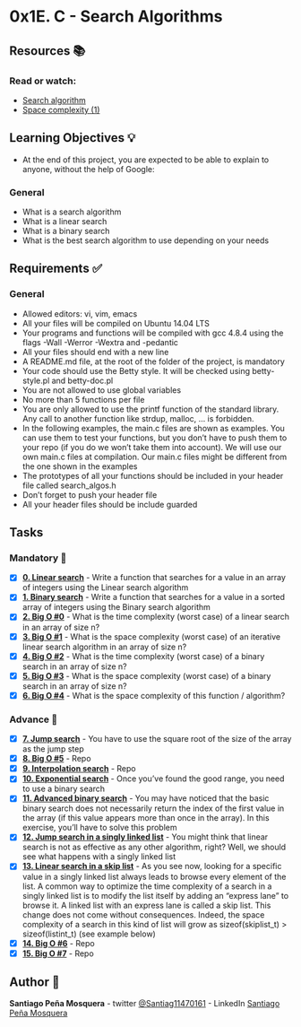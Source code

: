 # 0x1E. C - Search Algorithms
## Resources :books:
### Read or watch:

* [Search algorithm]()
* [Space complexity (1)]()
## Learning Objectives :bulb:
* At the end of this project, you are expected to be able to explain to anyone, without the help of Google:

### General
* What is a search algorithm
* What is a linear search
* What is a binary search
* What is the best search algorithm to use depending on your needs
## Requirements :white_check_mark:
### General
* Allowed editors: vi, vim, emacs
* All your files will be compiled on Ubuntu 14.04 LTS
* Your programs and functions will be compiled with gcc 4.8.4 using the flags -Wall -Werror -Wextra and -pedantic
* All your files should end with a new line
* A README.md file, at the root of the folder of the project, is mandatory
* Your code should use the Betty style. It will be checked using betty-style.pl and betty-doc.pl
* You are not allowed to use global variables
* No more than 5 functions per file
* You are only allowed to use the printf function of the standard library. Any call to another function like strdup, malloc, … is forbidden.
* In the following examples, the main.c files are shown as examples. You can use them to test your functions, but you don’t have to push them to your repo (if you do we won’t take them into account). We will use our own main.c files at compilation. Our main.c files might be different from the one shown in the examples
* The prototypes of all your functions should be included in your header file called search_algos.h
* Don’t forget to push your header file
* All your header files should be include guarded

## Tasks
### Mandatory :page_with_curl:
- [x] **[0. Linear search](./0-linear.c)** - Write a function that searches for a value in an array of integers using the Linear search algorithm
- [x] **[1. Binary search](./1-binary.c)** - Write a function that searches for a value in a sorted array of integers using the Binary search algorithm
- [x] **[2. Big O #0](./2-O)** - What is the time complexity (worst case) of a linear search in an array of size n?
- [x] **[3. Big O #1](./3-O)** - What is the space complexity (worst case) of an iterative linear search algorithm in an array of size n?
- [x] **[4. Big O #2](./4-O)** - What is the time complexity (worst case) of a binary search in an array of size n?
- [x] **[5. Big O #3](./5-O)** - What is the space complexity (worst case) of a binary search in an array of size n?
- [x] **[6. Big O #4](./6-O)** - What is the space complexity of this function / algorithm?
### Advance :muscle:
- [x] **[7. Jump search](./100-jump.c)** - You have to use the square root of the size of the array as the jump step
- [x] **[8. Big O #5](./101-O)** - Repo
- [x] **[9. Interpolation search](./102-interpolation.c)** - Repo
- [x] **[10. Exponential search](./103-exponential.c)** - Once you’ve found the good range, you need to use a binary search
- [x] **[11. Advanced binary search](./104-advanced_binary.c)** - You may have noticed that the basic binary search does not necessarily return the index of the first value in the array (if this value appears more than once in the array). In this exercise, you’ll have to solve this problem
- [x] **[12. Jump search in a singly linked list](./105-jump_list.c)** - You might think that linear search is not as effective as any other algorithm, right? Well, we should see what happens with a singly linked list
- [x] **[13. Linear search in a skip list](./106-linear_skip.c)** - As you see now, looking for a specific value in a singly linked list always leads to browse every element of the list. A common way to optimize the time complexity of a search in a singly linked list is to modify the list itself by adding an “express lane” to browse it. A linked list with an express lane is called a skip list. This change does not come without consequences. Indeed, the space complexity of a search in this kind of list will grow as sizeof(skiplist_t) > sizeof(listint_t) (see example below)
- [x] **[14. Big O #6](./107-O)** - Repo
- [x] **[15. Big O #7](./108-O)** - Repo
## Author :pencil:
**Santiago Peña Mosquera** - twitter [@Santiag11470161](https://twitter.com/Santiag11470161) - LinkedIn [Santiago Peña Mosquera](https://www.linkedin.com/in/santiago-pe%C3%B1a-mosquera-abaa20196/)
